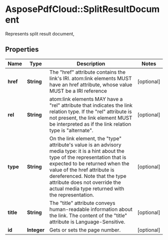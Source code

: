 # AsposePdfCloud::SplitResultDocument
Represents split result document,

## Properties
Name | Type | Description | Notes
------------ | ------------- | ------------- | -------------
**href** | **String** | The &quot;href&quot; attribute contains the link&#39;s IRI. atom:link elements MUST have an href attribute, whose value MUST be a IRI reference | [optional] 
**rel** | **String** | atom:link elements MAY have a &quot;rel&quot; attribute that indicates the link relation type.  If the &quot;rel&quot; attribute is not present, the link element MUST be interpreted as if the link relation type is &quot;alternate&quot;. | [optional] 
**type** | **String** | On the link element, the &quot;type&quot; attribute&#39;s value is an advisory media type: it is a hint about the type of the representation that is expected to be returned when the value of the href attribute is dereferenced.  Note that the type attribute does not override the actual media type returned with the representation. | [optional] 
**title** | **String** | The &quot;title&quot; attribute conveys human-readable information about the link.  The content of the &quot;title&quot; attribute is Language-Sensitive. | [optional] 
**id** | **Integer** | Gets or sets the page number. | [optional] 


